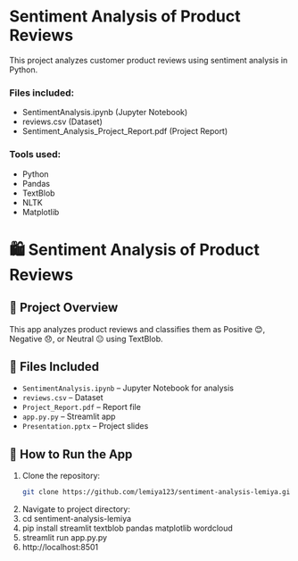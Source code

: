 # Sentiment Analysis of Product Reviews

This project analyzes customer product reviews using sentiment analysis in Python.

### Files included:
- SentimentAnalysis.ipynb (Jupyter Notebook)
- reviews.csv (Dataset)
- Sentiment_Analysis_Project_Report.pdf (Project Report)

### Tools used:
- Python
- Pandas
- TextBlob
- NLTK
- Matplotlib
# 🛍️ Sentiment Analysis of Product Reviews

## 📌 Project Overview
This app analyzes product reviews and classifies them as Positive 😊, Negative 😞, or Neutral 😐 using TextBlob.

## 📂 Files Included
- `SentimentAnalysis.ipynb` – Jupyter Notebook for analysis
- `reviews.csv` – Dataset
- `Project_Report.pdf` – Report file
- `app.py.py` – Streamlit app
- `Presentation.pptx` – Project slides
## 🚀 How to Run the App
1. Clone the repository:
   ```bash
   git clone https://github.com/lemiya123/sentiment-analysis-lemiya.git
2. Navigate to project directory:
3.  cd sentiment-analysis-lemiya
4. pip install streamlit textblob pandas matplotlib wordcloud
5. streamlit run app.py.py
6. http://localhost:8501  
